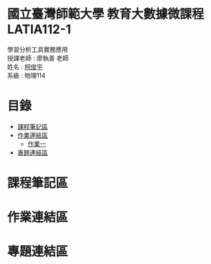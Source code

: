 # 國立臺灣師範大學 教育大數據微課程 LATIA112-1
學習分析工具實務應用  
授課老師 : 廖執善 老師  
姓名 : [柯俊宇](https://github.com/Lanli0226/LATIA112-1)  
系級 : 物理114  

# **目錄**  
* [課程筆記區](*課程筆記區)  
* [作業連結區]()  
  * [作業一]()
* [專題連結區]()

# **課程筆記區**  

# **作業連結區**  

# **專題連結區**  

